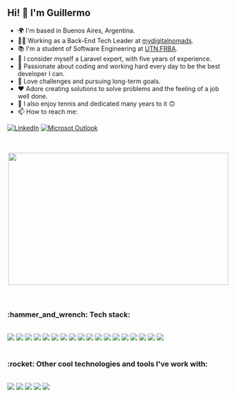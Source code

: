 ## Hi! 👋 I'm Guillermo 

- 🌍  I'm based in Buenos Aires, Argentina.
- 👨‍💻 Working as a Back-End Tech Leader at [mydigitalnomads](https://mydigitalnomads.co.uk/).
- 📚 I'm a student of Software Engineering at [UTN.FRBA](https://www.frba.utn.edu.ar/).
- 🧠 I consider myself a Laravel expert, with five years of experience.
- 🌱 Passionate about coding and working hard every day to be the best developer I can.
- :muscle: Love challenges and pursuing long-term goals.
- :heart: Adore creating solutions to solve problems and the feeling of a job well done.
- :tennis: I also enjoy tennis and dedicated many years to it :upside_down_face:
- 📫 How to reach me:    

[![LinkedIn](https://img.shields.io/badge/linkedin-%230077B5.svg?style=for-the-badge&logo=linkedin&logoColor=white)](https://www.linkedin.com/in/guillermo-felipetti-1953361a0/)
[![Microsot Outlook](https://img.shields.io/badge/Microsoft_Outlook-0078D4?style=for-the-badge&logo=microsoft-outlook&logoColor=white)](mailto:guill388@hotmail.com)

<br />
<br />

<div align="center"><img width="500px" height="300px" src="https://media3.giphy.com/media/bAQH7WXKqtIBrPs7sR/giphy.gif?cid=790b7611f62074456571d1fe389badde2b423e444f8d2067&rid=giphy.gif&ct=g" /></div>

<br />
<br />

<div>
 <h3>:hammer_and_wrench: Tech stack: </h3> 
 <br />
 
  <img src="https://img.shields.io/badge/PHP-777BB4?style=for-the-badge&logo=php&logoColor=white" />
  <img src="https://img.shields.io/badge/Laravel-FF2D20?style=for-the-badge&logo=laravel&logoColor=white" />
  <img src="https://img.shields.io/badge/livewire-4e56a6?style=for-the-badge&logo=livewire&logoColor=white"/>
  <img src="https://img.shields.io/badge/GraphQl-E10098?style=for-the-badge&logo=graphql&logoColor=white" />
  <img src="https://img.shields.io/badge/SQL-3776AB?style=for-the-badge&logo=mysql&logoColor=white" />
  <img src="https://img.shields.io/badge/MongoDB-4EA94B?style=for-the-badge&logo=mongodb&logoColor=white" />
  <img src="https://img.shields.io/badge/redis-%23DD0031.svg?&style=for-the-badge&logo=redis&logoColor=white" />
  <img src="https://img.shields.io/badge/Nginx-009639?style=for-the-badge&logo=nginx&logoColor=white"/>
  <img src="https://img.shields.io/badge/Xampp-F37623?style=for-the-badge&logo=xampp&logoColor=white"/>
  <img src="https://img.shields.io/badge/Docker-2CA5E0?style=for-the-badge&logo=docker&logoColor=white" />
  <img src="https://img.shields.io/badge/GitHub_Actions-2088FF?style=for-the-badge&logo=github-actions&logoColor=white" />
  <img src="https://img.shields.io/badge/Amazon_AWS-FF9900?style=for-the-badge&logo=amazonaws&logoColor=white" />
  <img src="https://img.shields.io/badge/JavaScript-323330?style=for-the-badge&logo=javascript&logoColor=F7DF1E" />
  <img src="https://img.shields.io/badge/jQuery-0769AD?style=for-the-badge&logo=jquery&logoColor=white"/>
  <img src="https://img.shields.io/badge/GIT-E44C30?style=for-the-badge&logo=git&logoColor=white" />
  <img src="https://img.shields.io/badge/Bitbucket-0747a6?style=for-the-badge&logo=bitbucket&logoColor=white"/>
  <img src="https://img.shields.io/badge/Linux-FCC624?style=for-the-badge&logo=linux&logoColor=black"/>
  <img src="http://img.shields.io/badge/-PHPStorm-181717?style=for-the-badge&logo=phpstorm&logoColor=white"/>
  
 <br/>
 <br/>
 
 <h3>:rocket: Other cool technologies and tools I've work with: </h3> 
 
 <br/>
 
 <img src="https://img.shields.io/badge/React-20232A?style=for-the-badge&logo=react&logoColor=61DAFB"/>
 <img src="https://img.shields.io/badge/Vue.js-35495E?style=for-the-badge&logo=vuedotjs&logoColor=4FC08D"/>
 <img src="https://img.shields.io/badge/C-00599C?style=for-the-badge&logo=c&logoColor=white"/>
 <img src="https://img.shields.io/badge/C%2B%2B-00599C?style=for-the-badge&logo=c%2B%2B&logoColor=white"/>
 <img src="https://img.shields.io/badge/Haskell-5D4F85?style=for-the-badge&logo=haskell&logoColor=white" />
  
 <br />
 <br />
 
</div>
